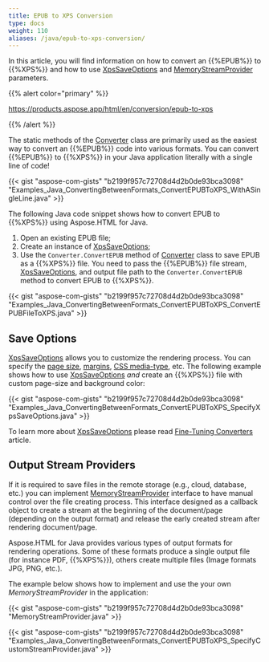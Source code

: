```yaml
---
title: EPUB to XPS Conversion
type: docs
weight: 110
aliases: /java/epub-to-xps-conversion/
---
```

In this article, you will find information on how to convert an {{%EPUB%}} to {{%XPS%}} and how to use [XpsSaveOptions](https://reference.aspose.com/html/java/com.aspose.html.saving/xpssaveoptions) and [MemoryStreamProvider](https://reference.aspose.com/html/java/com.aspose.html/package-frame) parameters.

{{% alert color="primary" %}} 

<https://products.aspose.app/html/en/conversion/epub-to-xps>

{{% /alert %}} 

The static methods of the [Converter](https://reference.aspose.com/html/java/com.aspose.html.converters/converter) class are primarily used as the easiest way to convert an {{%EPUB%}} code into various formats. You can convert {{%EPUB%}} to {{%XPS%}} in your Java application literally with a single line of code!

{{< gist "aspose-com-gists" "b2199f957c72708d4d2b0de93bca3098" "Examples_Java_ConvertingBetweenFormats_ConvertEPUBToXPS_WithASingleLine.java" >}}

The following Java code snippet shows how to convert EPUB to {{%XPS%}} using Aspose.HTML for Java.

1. Open an existing EPUB file;
2. Create an instance of [XpsSaveOptions](https://reference.aspose.com/html/java/com.aspose.html.saving/xpssaveoptions);
3. Use the `Converter.ConvertEPUB` method of [Converter](https://reference.aspose.com/html/java/com.aspose.html.converters/converter) class to save EPUB as a {{%XPS%}} file. You need to pass the {{%EPUB%}} file stream, [XpsSaveOptions](https://reference.aspose.com/html/java/com.aspose.html.saving/xpssaveoptions), and output file path to the `Converter.ConvertEPUB` method to convert EPUB to {{%XPS%}}.

{{< gist "aspose-com-gists" "b2199f957c72708d4d2b0de93bca3098" "Examples_Java_ConvertingBetweenFormats_ConvertEPUBToXPS_ConvertEPUBFileToXPS.java" >}}

## **Save Options**

[XpsSaveOptions](https://reference.aspose.com/html/java/com.aspose.html.saving/xpssaveoptions) allows you to customize the rendering process. You can specify the [page size](https://reference.aspose.com/html/java/com.aspose.html.rendering/RenderingOptions#getPageSetup--), [margins](https://reference.aspose.com/html/java/com.aspose.html.drawing/Page#getMargin--), [CSS media-type](https://reference.aspose.com/html/java/com.aspose.html.rendering/MediaType), etc. The following example shows how to use [XpsSaveOptions](https://reference.aspose.com/html/java/com.aspose.html.saving/xpssaveoptions) *and* create an {{%XPS%}} file with custom page-size and background color:

{{< gist "aspose-com-gists" "b2199f957c72708d4d2b0de93bca3098" "Examples_Java_ConvertingBetweenFormats_ConvertEPUBToXPS_SpecifyXpsSaveOptions.java" >}}

To learn more about [XpsSaveOptions](https://reference.aspose.com/html/java/com.aspose.html.saving/XpsSaveOptions) please read [Fine-Tuning Converters](/html/java/converting-between-formats/fine-tuning-converters/) article.

## **Output Stream Providers**

If it is required to save files in the remote storage (e.g., cloud, database, etc.) you can implement [MemoryStreamProvider](https://reference.aspose.com/html/java/com.aspose.html/package-frame) interface to have manual control over the file creating process. This interface designed as a callback object to create a stream at the beginning of the document/page (depending on the output format) and release the early created stream after rendering document/page.

Aspose.HTML for Java provides various types of output formats for rendering operations. Some of these formats produce a single output file (for instance PDF, {{%XPS%}}), others create multiple files (Image formats JPG, PNG, etc.).

The example below shows how to implement and use the your own *MemoryStreamProvider* in the application:

{{< gist "aspose-com-gists" "b2199f957c72708d4d2b0de93bca3098" "MemoryStreamProvider.java" >}}

{{< gist "aspose-com-gists" "b2199f957c72708d4d2b0de93bca3098" "Examples_Java_ConvertingBetweenFormats_ConvertEPUBToXPS_SpecifyCustomStreamProvider.java" >}}